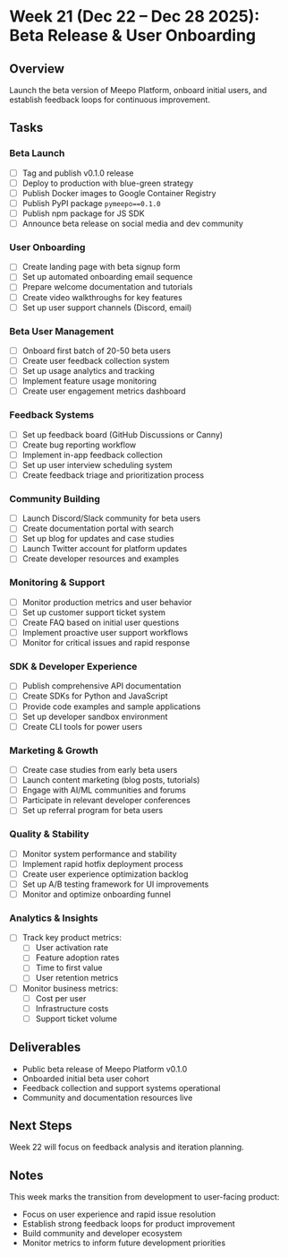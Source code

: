 # Week 21 (Dec 22 – Dec 28 2025): Beta Release & User Onboarding

## Overview
Launch the beta version of Meepo Platform, onboard initial users, and establish feedback loops for continuous improvement.

## Tasks
### Beta Launch
- [ ] Tag and publish v0.1.0 release
- [ ] Deploy to production with blue-green strategy
- [ ] Publish Docker images to Google Container Registry
- [ ] Publish PyPI package `pymeepo==0.1.0`
- [ ] Publish npm package for JS SDK
- [ ] Announce beta release on social media and dev community

### User Onboarding
- [ ] Create landing page with beta signup form
- [ ] Set up automated onboarding email sequence
- [ ] Prepare welcome documentation and tutorials
- [ ] Create video walkthroughs for key features
- [ ] Set up user support channels (Discord, email)

### Beta User Management
- [ ] Onboard first batch of 20-50 beta users
- [ ] Create user feedback collection system
- [ ] Set up usage analytics and tracking
- [ ] Implement feature usage monitoring
- [ ] Create user engagement metrics dashboard

### Feedback Systems
- [ ] Set up feedback board (GitHub Discussions or Canny)
- [ ] Create bug reporting workflow
- [ ] Implement in-app feedback collection
- [ ] Set up user interview scheduling system
- [ ] Create feedback triage and prioritization process

### Community Building
- [ ] Launch Discord/Slack community for beta users
- [ ] Create documentation portal with search
- [ ] Set up blog for updates and case studies
- [ ] Launch Twitter account for platform updates
- [ ] Create developer resources and examples

### Monitoring & Support
- [ ] Monitor production metrics and user behavior
- [ ] Set up customer support ticket system
- [ ] Create FAQ based on initial user questions
- [ ] Implement proactive user support workflows
- [ ] Monitor for critical issues and rapid response

### SDK & Developer Experience
- [ ] Publish comprehensive API documentation
- [ ] Create SDKs for Python and JavaScript
- [ ] Provide code examples and sample applications
- [ ] Set up developer sandbox environment
- [ ] Create CLI tools for power users

### Marketing & Growth
- [ ] Create case studies from early beta users
- [ ] Launch content marketing (blog posts, tutorials)
- [ ] Engage with AI/ML communities and forums
- [ ] Participate in relevant developer conferences
- [ ] Set up referral program for beta users

### Quality & Stability
- [ ] Monitor system performance and stability
- [ ] Implement rapid hotfix deployment process
- [ ] Create user experience optimization backlog
- [ ] Set up A/B testing framework for UI improvements
- [ ] Monitor and optimize onboarding funnel

### Analytics & Insights
- [ ] Track key product metrics:
  - [ ] User activation rate
  - [ ] Feature adoption rates
  - [ ] Time to first value
  - [ ] User retention metrics
- [ ] Monitor business metrics:
  - [ ] Cost per user
  - [ ] Infrastructure costs
  - [ ] Support ticket volume

## Deliverables
- Public beta release of Meepo Platform v0.1.0
- Onboarded initial beta user cohort
- Feedback collection and support systems operational
- Community and documentation resources live

## Next Steps
Week 22 will focus on feedback analysis and iteration planning.

## Notes
This week marks the transition from development to user-facing product:
- Focus on user experience and rapid issue resolution
- Establish strong feedback loops for product improvement
- Build community and developer ecosystem
- Monitor metrics to inform future development priorities
